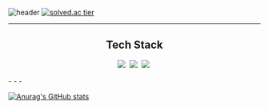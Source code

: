 ![header](https://capsule-render.vercel.app/api?type=waving&color=640AFF&height=230&text=Changgwan%20Baek)
[![solved.ac tier](http://mazassumnida.wtf/api/v2/generate_badge?boj=doci1803)](https://solved.ac/doci1803)
- - -
<h2 align="center">Tech Stack</h2>
<p align="center">
  <img src="https://img.shields.io/badge/Python-informational?style=flat&logo=Python&logoColor=white"/></a>&nbsp 
  <img src="https://img.shields.io/badge/Java-F76C00?style=flat&logo=JAVA&logoColor=white"/></a>&nbsp 
  <img src="https://img.shields.io/badge/MySQL-4479A1?style=flat-square&logo=MySql&logoColor=white"/></a>&nbsp 
</p>
- - -

[![Anurag's GitHub stats](https://github-readme-stats.vercel.app/api?username=doci1803&theme=dark)](https://github.com/anuraghazra/github-readme-stats)
